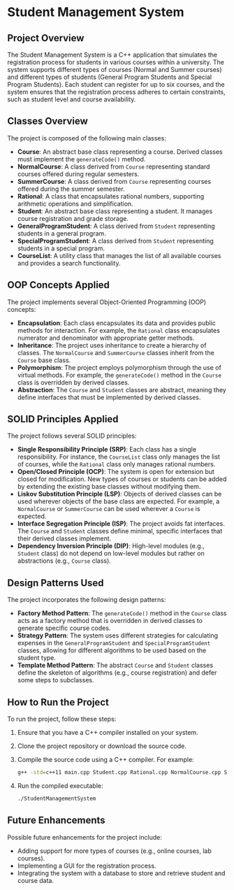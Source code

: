 # Student Management System

## Project Overview
The Student Management System is a C++ application that simulates the registration process for students in various courses within a university. The system supports different types of courses (Normal and Summer courses) and different types of students (General Program Students and Special Program Students). Each student can register for up to six courses, and the system ensures that the registration process adheres to certain constraints, such as student level and course availability.

## Classes Overview
The project is composed of the following main classes:

- **Course**: An abstract base class representing a course. Derived classes must implement the `generateCode()` method.
- **NormalCourse**: A class derived from `Course` representing standard courses offered during regular semesters.
- **SummerCourse**: A class derived from `Course` representing courses offered during the summer semester.
- **Rational**: A class that encapsulates rational numbers, supporting arithmetic operations and simplification.
- **Student**: An abstract base class representing a student. It manages course registration and grade storage.
- **GeneralProgramStudent**: A class derived from `Student` representing students in a general program.
- **SpecialProgramStudent**: A class derived from `Student` representing students in a special program.
- **CourseList**: A utility class that manages the list of all available courses and provides a search functionality.

## OOP Concepts Applied
The project implements several Object-Oriented Programming (OOP) concepts:

- **Encapsulation**: Each class encapsulates its data and provides public methods for interaction. For example, the `Rational` class encapsulates numerator and denominator with appropriate getter methods.
- **Inheritance**: The project uses inheritance to create a hierarchy of classes. The `NormalCourse` and `SummerCourse` classes inherit from the `Course` base class.
- **Polymorphism**: The project employs polymorphism through the use of virtual methods. For example, the `generateCode()` method in the `Course` class is overridden by derived classes.
- **Abstraction**: The `Course` and `Student` classes are abstract, meaning they define interfaces that must be implemented by derived classes.

## SOLID Principles Applied
The project follows several SOLID principles:

- **Single Responsibility Principle (SRP)**: Each class has a single responsibility. For instance, the `CourseList` class only manages the list of courses, while the `Rational` class only manages rational numbers.
- **Open/Closed Principle (OCP)**: The system is open for extension but closed for modification. New types of courses or students can be added by extending the existing base classes without modifying them.
- **Liskov Substitution Principle (LSP)**: Objects of derived classes can be used wherever objects of the base class are expected. For example, a `NormalCourse` or `SummerCourse` can be used wherever a `Course` is expected.
- **Interface Segregation Principle (ISP)**: The project avoids fat interfaces. The `Course` and `Student` classes define minimal, specific interfaces that their derived classes implement.
- **Dependency Inversion Principle (DIP)**: High-level modules (e.g., `Student` class) do not depend on low-level modules but rather on abstractions (e.g., `Course` class).

## Design Patterns Used
The project incorporates the following design patterns:

- **Factory Method Pattern**: The `generateCode()` method in the `Course` class acts as a factory method that is overridden in derived classes to generate specific course codes.
- **Strategy Pattern**: The system uses different strategies for calculating expenses in the `GeneralProgramStudent` and `SpecialProgramStudent` classes, allowing for different algorithms to be used based on the student type.
- **Template Method Pattern**: The abstract `Course` and `Student` classes define the skeleton of algorithms (e.g., course registration) and defer some steps to subclasses.

## How to Run the Project
To run the project, follow these steps:

1. Ensure that you have a C++ compiler installed on your system.
2. Clone the project repository or download the source code.
3. Compile the source code using a C++ compiler. For example:

    ```bash
    g++ -std=c++11 main.cpp Student.cpp Rational.cpp NormalCourse.cpp SummerCourse.cpp GeneralProgramStudent.cpp SpecialProgramStudent.cpp CourseList.cpp -o StudentManagementSystem
    ```

4. Run the compiled executable:

    ```bash
    ./StudentManagementSystem
    ```

## Future Enhancements
Possible future enhancements for the project include:

- Adding support for more types of courses (e.g., online courses, lab courses).
- Implementing a GUI for the registration process.
- Integrating the system with a database to store and retrieve student and course data.
